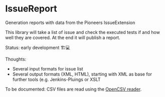 # IssueReport

Generation reports with data from the Pioneers IssueExtension

This library will take a list of issue and check the executed tests if and how well they are covered. At the end it will
publish a report.

Status: early development 🏗💻

Thoughts:

* Several input formats for issue list
* Several output formats (XML, HTML), starting with XML as base for further tools (e.g. Jenkins-Pluings or XSLT

To be documented:
CSV files are read using the [OpenCSV reader](http://opencsv.sourceforge.net/).
